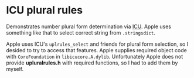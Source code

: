 ICU plural rules
=============

Demonstrates number plural form determination via [ICU](http://site.icu-project.org/). Apple uses something like that to select correct string from `.stringsdict`.

Apple uses ICU's `uplrules_select` and friends for plural form selection, so I desided to try to access that features. 
Apple supplies required object code with `CoreFoundation` in `libicucore.A.dylib`. 
Unfortunately Apple does not provide **upluralrules.h** with required functions, so I had to add them by myself.
